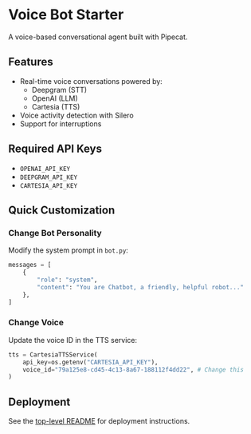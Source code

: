 # Voice Bot Starter

A voice-based conversational agent built with Pipecat.

## Features

- Real-time voice conversations powered by:
  - Deepgram (STT)
  - OpenAI (LLM)
  - Cartesia (TTS)
- Voice activity detection with Silero
- Support for interruptions

## Required API Keys

- `OPENAI_API_KEY`
- `DEEPGRAM_API_KEY`
- `CARTESIA_API_KEY`

## Quick Customization

### Change Bot Personality

Modify the system prompt in `bot.py`:

```python
messages = [
    {
        "role": "system",
        "content": "You are Chatbot, a friendly, helpful robot..."
    },
]
```

### Change Voice

Update the voice ID in the TTS service:

```python
tts = CartesiaTTSService(
    api_key=os.getenv("CARTESIA_API_KEY"),
    voice_id="79a125e8-cd45-4c13-8a67-188112f4dd22", # Change this
)
```

## Deployment

See the [top-level README](../README.md) for deployment instructions.
